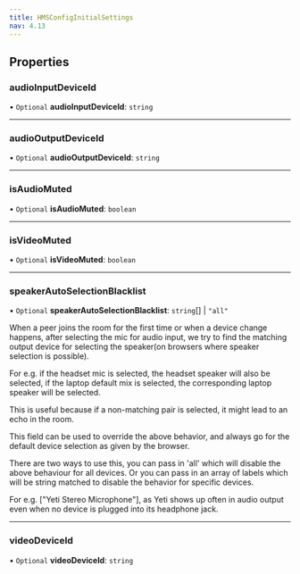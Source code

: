 ```yaml
---
title: HMSConfigInitialSettings
nav: 4.13
---
```


## Properties

### audioInputDeviceId

• `Optional` **audioInputDeviceId**: `string`

---

### audioOutputDeviceId

• `Optional` **audioOutputDeviceId**: `string`

---

### isAudioMuted

• `Optional` **isAudioMuted**: `boolean`

---

### isVideoMuted

• `Optional` **isVideoMuted**: `boolean`

---

### speakerAutoSelectionBlacklist

• `Optional` **speakerAutoSelectionBlacklist**: `string`[] \| `"all"`

When a peer joins the room for the first time or when a device change happens,
after selecting the mic for audio input, we try to find the matching output device
for selecting the speaker(on browsers where speaker selection is possible).

For e.g. if the headset mic is selected, the headset speaker will also be selected,
if the laptop default mix is selected, the corresponding laptop speaker will be selected.

This is useful because if a non-matching pair is selected, it might lead to an echo in the room.

This field can be used to override the above behavior,
and always go for the default device selection as given by the browser.

There are two ways to use this, you can pass in 'all' which will disable the above behaviour for all devices.
Or you can pass in an array of labels which will be string matched to disable the behavior for specific devices.

For e.g. ["Yeti Stereo Microphone"], as Yeti shows up often in audio output even when no device is plugged into its headphone jack.

---

### videoDeviceId

• `Optional` **videoDeviceId**: `string`
